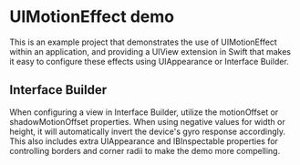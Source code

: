 # UIMotionEffect demo

This is an example project that demonstrates the use of UIMotionEffect within an application, and providing a UIView extension in Swift that makes it easy to configure these effects using
UIAppearance or Interface Builder.

## Interface Builder

When configuring a view in Interface Builder, utilize the motionOffset or shadowMotionOffset properties. When using negative values for width or height, it will automatically invert the
device's gyro response accordingly.  This also includes extra UIAppearance and IBInspectable properties for controlling borders and corner radii to make the demo more compelling.

